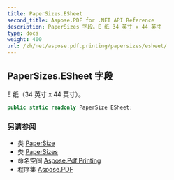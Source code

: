 ```yaml
---
title: PaperSizes.ESheet
second_title: Aspose.PDF for .NET API Reference
description: PaperSizes 字段。E 纸 34 英寸 x 44 英寸
type: docs
weight: 400
url: /zh/net/aspose.pdf.printing/papersizes/esheet/
---
```

## PaperSizes.ESheet 字段

E 纸（34 英寸 x 44 英寸）。

```csharp
public static readonly PaperSize ESheet;
```

### 另请参阅

* 类 [PaperSize](../../papersize/)
* 类 [PaperSizes](../)
* 命名空间 [Aspose.Pdf.Printing](../../../aspose.pdf.printing/)
* 程序集 [Aspose.PDF](../../../)